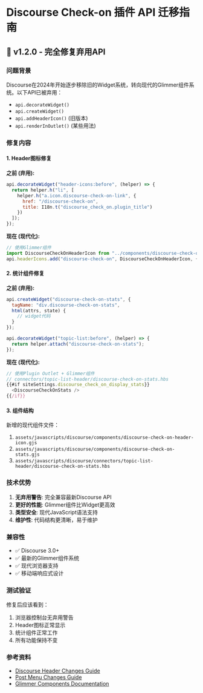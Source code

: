 # Discourse Check-on 插件 API 迁移指南

## 🚀 v1.2.0 - 完全修复弃用API

### 问题背景

Discourse在2024年开始逐步移除旧的Widget系统，转向现代的Glimmer组件系统。以下API已被弃用：

- `api.decorateWidget()` 
- `api.createWidget()`
- `api.addHeaderIcon()` (旧版本)
- `api.renderInOutlet()` (某些用法)

### 修复内容

#### 1. Header图标修复

**之前 (弃用):**
```javascript
api.decorateWidget("header-icons:before", (helper) => {
  return helper.h("li", [
    helper.h("a.icon.discourse-check-on-link", {
      href: "/discourse-check-on",
      title: I18n.t("discourse_check_on.plugin_title")
    })
  ]);
});
```

**现在 (现代化):**
```javascript
// 使用Glimmer组件
import DiscourseCheckOnHeaderIcon from "../components/discourse-check-on-header-icon";
api.headerIcons.add("discourse-check-on", DiscourseCheckOnHeaderIcon, { before: "search" });
```

#### 2. 统计组件修复

**之前 (弃用):**
```javascript
api.createWidget("discourse-check-on-stats", {
  tagName: "div.discourse-check-on-stats",
  html(attrs, state) {
    // widget代码
  }
});

api.decorateWidget("topic-list:before", (helper) => {
  return helper.attach("discourse-check-on-stats");
});
```

**现在 (现代化):**
```javascript
// 使用Plugin Outlet + Glimmer组件
// connectors/topic-list-header/discourse-check-on-stats.hbs
{{#if siteSettings.discourse_check_on_display_stats}}
  <DiscourseCheckOnStats />
{{/if}}
```

#### 3. 组件结构

新增的现代组件文件：

1. `assets/javascripts/discourse/components/discourse-check-on-header-icon.gjs`
2. `assets/javascripts/discourse/components/discourse-check-on-stats.gjs`
3. `assets/javascripts/discourse/connectors/topic-list-header/discourse-check-on-stats.hbs`

### 技术优势

1. **无弃用警告**: 完全兼容最新Discourse API
2. **更好的性能**: Glimmer组件比Widget更高效
3. **类型安全**: 现代JavaScript语法支持
4. **维护性**: 代码结构更清晰，易于维护

### 兼容性

- ✅ Discourse 3.0+
- ✅ 最新的Glimmer组件系统
- ✅ 现代浏览器支持
- ✅ 移动端响应式设计

### 测试验证

修复后应该看到：
1. 浏览器控制台无弃用警告
2. Header图标正常显示
3. 统计组件正常工作
4. 所有功能保持不变

### 参考资料

- [Discourse Header Changes Guide](https://meta.discourse.org/t/upcoming-header-changes-preparing-themes-and-plugins/296544)
- [Post Menu Changes Guide](https://meta.discourse.org/t/upcoming-post-menu-changes-how-to-prepare-themes-and-plugins/341014)
- [Glimmer Components Documentation](https://guides.emberjs.com/release/components/)
